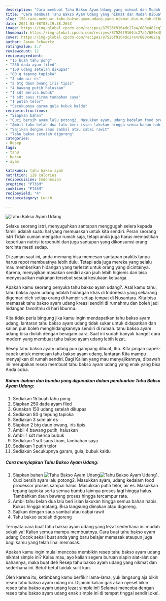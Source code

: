 ```yaml
---
description: "Cara membuat Tahu Bakso Ayam Udang yang nikmat dan Mudah Dibuat"
title: "Cara membuat Tahu Bakso Ayam Udang yang nikmat dan Mudah Dibuat"
slug: 158-cara-membuat-tahu-bakso-ayam-udang-yang-nikmat-dan-mudah-dibuat
date: 2021-03-08T08:19:38.264Z
image: https://img-global.cpcdn.com/recipes/87526f9164dc27a4/680x482cq70/tahu-bakso-ayam-udang-foto-resep-utama.jpg
thumbnail: https://img-global.cpcdn.com/recipes/87526f9164dc27a4/680x482cq70/tahu-bakso-ayam-udang-foto-resep-utama.jpg
cover: https://img-global.cpcdn.com/recipes/87526f9164dc27a4/680x482cq70/tahu-bakso-ayam-udang-foto-resep-utama.jpg
author: Jason Schwartz
ratingvalue: 3.7
reviewcount: 12
recipeingredient:
- "15 buah tahu pong"
- "250 dada ayam filed"
- "150 udang setelah dikupas"
- "80 g tepung tapioka"
- "3 sdm air es"
- "2 btg daun bwang iris tipis"
- "4 bawang putih haluskan"
- "1 sdt merica bubuk"
- "1 sdt saus tiram tambahan saya"
- "1 putih telor"
- "Secukupnya garam gula bubuk kaldu"
recipeinstructions:
- "Siapkan bahan"
- "Cuci bersih ayam lalu potong2. Masukkan ayam, udang kedalam food processor proses sampai halus. Masukkan putih telor, air es. Masukkan tepung tapioka serta semua bumbu lainnya proses lagi hingga halus. Tambahkan daun bawang proses hingga tercampur rata."
- "Ambil tahu belah dua lalu beri isian lakukan hingga semua bahan habis. Kukus hingga matang. Bisa langsung dimakan atau digoreng."
- "Sajikan dengan saus sambal atau cabai rawit"
- "Tahu bakso setelah digoreng"
categories:
- Resep
tags:
- tahu
- bakso
- ayam

katakunci: tahu bakso ayam 
nutrition: 129 calories
recipecuisine: Indonesian
preptime: "PT36M"
cooktime: "PT48M"
recipeyield: "4"
recipecategory: Lunch

---
```



![Tahu Bakso Ayam Udang](https://img-global.cpcdn.com/recipes/87526f9164dc27a4/680x482cq70/tahu-bakso-ayam-udang-foto-resep-utama.jpg)

Selaku seorang istri, menyuguhkan santapan menggugah selera kepada famili adalah suatu hal yang memuaskan untuk kita sendiri. Peran seorang istri Tidak cuman mengatur rumah saja, tetapi anda juga harus memastikan keperluan nutrisi terpenuhi dan juga santapan yang dikonsumsi orang tercinta mesti sedap.

Di zaman  saat ini, anda memang bisa memesan santapan praktis tanpa harus repot membuatnya lebih dulu. Tetapi ada juga mereka yang selalu mau memberikan hidangan yang terlezat untuk orang yang dicintainya. Karena, menyajikan masakan sendiri akan jauh lebih higienis dan bisa menyesuaikan makanan tersebut sesuai kesukaan keluarga. 



Apakah kamu seorang penyuka tahu bakso ayam udang?. Asal kamu tahu, tahu bakso ayam udang adalah hidangan khas di Indonesia yang sekarang digemari oleh setiap orang di hampir setiap tempat di Nusantara. Kita bisa memasak tahu bakso ayam udang kreasi sendiri di rumahmu dan boleh jadi hidangan favoritmu di hari liburmu.

Kita tidak perlu bingung jika kamu ingin mendapatkan tahu bakso ayam udang, lantaran tahu bakso ayam udang tidak sukar untuk didapatkan dan kalian pun boleh menghidangkannya sendiri di rumah. tahu bakso ayam udang bisa diolah dengan beragam cara. Saat ini sudah banyak banget cara modern yang membuat tahu bakso ayam udang lebih lezat.

Resep tahu bakso ayam udang pun gampang dibuat, lho. Kita jangan capek-capek untuk memesan tahu bakso ayam udang, lantaran Kita mampu menyajikan di rumah sendiri. Bagi Kalian yang mau menyajikannya, dibawah ini merupakan resep membuat tahu bakso ayam udang yang enak yang bisa Anda coba.

<!--inarticleads1-->

##### Bahan-bahan dan bumbu yang digunakan dalam pembuatan Tahu Bakso Ayam Udang:

1. Sediakan 15 buah tahu pong
1. Siapkan 250 dada ayam filed
1. Gunakan 150 udang setelah dikupas
1. Sediakan 80 g tepung tapioka
1. Sediakan 3 sdm air es
1. Siapkan 2 btg daun bwang, iris tipis
1. Ambil 4 bawang putih, haluskan
1. Ambil 1 sdt merica bubuk
1. Sediakan 1 sdt saus tiram, tambahan saya
1. Sediakan 1 putih telor
1. Sediakan Secukupnya garam, gula, bubuk kaldu




<!--inarticleads2-->

##### Cara menyiapkan Tahu Bakso Ayam Udang:

1. Siapkan bahan
<img src="https://img-global.cpcdn.com/steps/bec9a67e331b6fe8/160x128cq70/tahu-bakso-ayam-udang-langkah-memasak-1-foto.jpg" alt="Tahu Bakso Ayam Udang"><img src="https://img-global.cpcdn.com/steps/36eb053d7440d73f/160x128cq70/tahu-bakso-ayam-udang-langkah-memasak-1-foto.jpg" alt="Tahu Bakso Ayam Udang">1. Cuci bersih ayam lalu potong2. Masukkan ayam, udang kedalam food processor proses sampai halus. Masukkan putih telor, air es. Masukkan tepung tapioka serta semua bumbu lainnya proses lagi hingga halus. Tambahkan daun bawang proses hingga tercampur rata.
1. Ambil tahu belah dua lalu beri isian lakukan hingga semua bahan habis. Kukus hingga matang. Bisa langsung dimakan atau digoreng.
1. Sajikan dengan saus sambal atau cabai rawit
1. Tahu bakso setelah digoreng




Ternyata cara buat tahu bakso ayam udang yang lezat sederhana ini mudah sekali ya! Kalian semua mampu membuatnya. Cara buat tahu bakso ayam udang Cocok sekali buat anda yang baru belajar memasak ataupun juga bagi kamu yang telah lihai memasak.

Apakah kamu ingin mulai mencoba membikin resep tahu bakso ayam udang nikmat simple ini? Kalau mau, ayo kalian segera buruan siapin alat-alat dan bahannya, maka buat deh Resep tahu bakso ayam udang yang nikmat dan sederhana ini. Betul-betul taidak sulit kan. 

Oleh karena itu, ketimbang kamu berfikir lama-lama, yuk langsung aja bikin resep tahu bakso ayam udang ini. Dijamin kalian gak akan nyesel bikin resep tahu bakso ayam udang lezat simple ini! Selamat mencoba dengan resep tahu bakso ayam udang enak simple ini di tempat tinggal sendiri,oke!.

